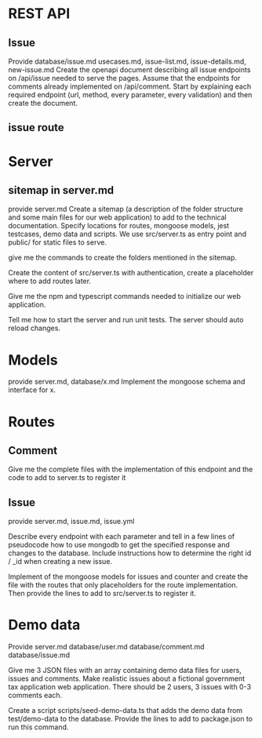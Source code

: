 # REST API
## Issue
Provide database/issue.md usecases.md, issue-list.md, issue-details.md, new-issue.md
Create the openapi document describing all issue endpoints on /api/issue needed to serve the pages. Assume that the endpoints for comments already implemented on /api/comment. Start by explaining each required endpoint (url, method, every parameter, every validation) and then create the document.

## issue route

# Server
## sitemap in server.md
provide server.md
Create a sitemap (a description of the folder structure and some main files for our web application) to add to the technical documentation. 
Specify locations for routes, mongoose models, jest testcases, demo data and scripts. We use src/server.ts as entry point and public/ for static files to serve.

give me the commands to create the folders mentioned in the sitemap.

Create the content of src/server.ts with authentication, create a placeholder where to add routes later.

Give me the npm and typescript commands needed to initialize our web application. 

Tell me how to start the server and run unit tests. The server should auto reload changes.

# Models
provide server.md, database/x.md
Implement the mongoose schema and interface for x.


# Routes

## Comment
Give me the complete files with the implementation of this endpoint and the code to add to server.ts to register it

## Issue
provide server.md, issue.md, issue.yml

Describe every endpoint with each parameter and tell in a few lines of pseudocode how to use mongodb to get the specified response and changes to the database. Include instructions how to determine the right id / _id when creating a new issue.

Implement of the mongoose models for issues and counter and create the file with the routes that only placeholders for the route implementation. Then provide the lines to add to src/server.ts to register it.


# Demo data
Provide server.md database/user.md database/comment.md database/issue.md

Give me 3 JSON files with an array containing demo data files for users, issues and comments. Make realistic issues about a fictional government tax application web application. There should be 2 users, 3 issues with 0-3 comments each.

Create a script scripts/seed-demo-data.ts that adds the demo data from test/demo-data to the database. Provide the lines to add to package.json to run this command.